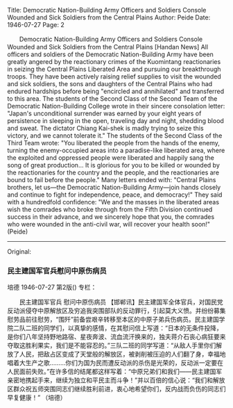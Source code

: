 Title: Democratic Nation-Building Army Officers and Soldiers Console Wounded and Sick Soldiers from the Central Plains
Author: Peide
Date: 1946-07-27
Page: 2

　　Democratic Nation-Building Army Officers and Soldiers
    Console Wounded and Sick Soldiers from the Central Plains
    [Handan News] All officers and soldiers of the Democratic Nation-Building Army have been greatly angered by the reactionary crimes of the Kuomintang reactionaries in seizing the Central Plains Liberated Area and pursuing our breakthrough troops. They have been actively raising relief supplies to visit the wounded and sick soldiers, the sons and daughters of the Central Plains who had endured hardships before being "encircled and annihilated" and transferred to this area. The students of the Second Class of the Second Team of the Democratic Nation-Building College wrote in their sincere consolation letter: "Japan's unconditional surrender was earned by your eight years of persistence in sleeping in the open, traveling day and night, shedding blood and sweat. The dictator Chiang Kai-shek is madly trying to seize this victory, and we cannot tolerate it." The students of the Second Class of the Third Team wrote: "You liberated the people from the hands of the enemy, turning the enemy-occupied areas into a paradise-like liberated area, where the exploited and oppressed people were liberated and happily sang the song of great production... It is glorious for you to be killed or wounded by the reactionaries for the country and the people, and the reactionaries are bound to fail before the people." Many letters ended with: "Central Plains brothers, let us—the Democratic Nation-Building Army—join hands closely and continue to fight for independence, peace, and democracy!" They said with a hundredfold confidence: "We and the masses in the liberated areas wish the comrades who broke through from the Fifth Division continued success in their advance, and we sincerely hope that you, the comrades who were wounded in the anti-civil war, will recover your health soon!"
                                                      (Peide)



<hr /> 

Original: 


### 民主建国军官兵慰问中原伤病员
培德
1946-07-27
第2版()
专栏：

　　民主建国军官兵
    慰问中原伤病员
    【邯郸讯】民主建国军全体官兵，对国民党反动派侵夺中原解放区及穷追我突围部队的反动罪行，引起莫大义愤。并纷纷募集慰劳品前往慰劳，“围歼”前备尝艰辛转移至本区的中原子弟兵伤病员。民主建国学院二队二班的同学们，以真挚的感情，在其慰问信上写道：“日本的无条件投降，是你们八年坚持野地路宿、星夜奔波、流血流汗换来的，独夫蒋介石丧心病狂要来夺取这胜利果实，我们是不能容忍的。”三队二班的同学写道：“从敌人手里你们解放了人民，把敌占区变成了天堂般的解放区，被剥削被压迫的人们翻了身，幸福地唱着大生产之歌………你们为国为民而遭反动派的杀伤是光荣的，反动派一定要在人民面前失败。”在许多信的结尾都这样写着：“中原兄弟们和我们——民主建国军亲密地携起手来，继续为独立和平民主而斗争！”并以百倍的信心说：“我们和解放区群众祝五师突围同志们继续胜利前进，衷心地希望你们，反内战而负伤的同志们早复健康！”
                                                      （培德）
